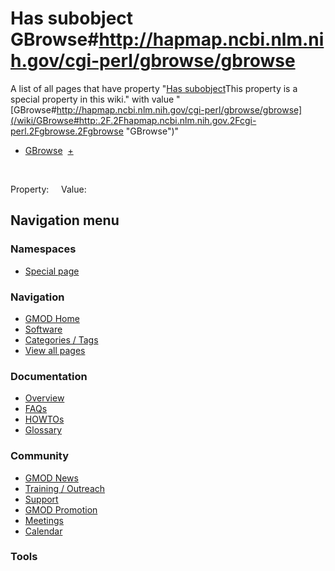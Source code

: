 



<span id="top"></span>




# <span dir="auto">Has subobject GBrowse#http://hapmap.ncbi.nlm.nih.gov/cgi-perl/gbrowse/gbrowse</span>






A list of all pages that have property "<span class="smw-highlighter"
data-type="1" state="inline"
data-title="Property"><span class="smwbuiltin">[Has
subobject](/wiki/Property%253AHas_subobject "Property:Has subobject")</span><span class="smwttcontent">This
property is a special property in this wiki.</span></span>" with value
"[GBrowse#http://hapmap.ncbi.nlm.nih.gov/cgi-perl/gbrowse/gbrowse](/wiki/GBrowse#http:.2F.2Fhapmap.ncbi.nlm.nih.gov.2Fcgi-perl.2Fgbrowse.2Fgbrowse "GBrowse")"  

- [GBrowse](/wiki/GBrowse "GBrowse")  <span class="smwbrowse">[+](/wiki/Special%253ABrowse/GBrowse "Special%253ABrowse/GBrowse")</span>

 

Property:     Value:








## Navigation menu



### Namespaces

- <span id="ca-nstab-special">[Special
  page](/wiki/Special%253ASearchByProperty/Has-20subobject/GBrowse-23http%253A-2F-2Fhapmap.ncbi.nlm.nih.gov-2Fcgi-2Dperl-2Fgbrowse-2Fgbrowse "This is a special page, you cannot edit the page itself")</span>






### Navigation



- <span id="n-GMOD-Home">[GMOD Home](/wiki/Main_Page)</span>
- <span id="n-Software">[Software](/wiki/GMOD_Components)</span>
- <span id="n-Categories-.2F-Tags">[Categories /
  Tags](/wiki/Categories)</span>
- <span id="n-View-all-pages">[View all
  pages](/wiki/Special:AllPages)</span>




### Documentation



- <span id="n-Overview">[Overview](/wiki/Overview)</span>
- <span id="n-FAQs">[FAQs](/wiki/Category%253AFAQ)</span>
- <span id="n-HOWTOs">[HOWTOs](/wiki/Category%253AHOWTO)</span>
- <span id="n-Glossary">[Glossary](/wiki/Glossary)</span>




### Community



- <span id="n-GMOD-News">[GMOD News](/wiki/GMOD_News)</span>
- <span id="n-Training-.2F-Outreach">[Training /
  Outreach](/wiki/Training_and_Outreach)</span>
- <span id="n-Support">[Support](/wiki/Support)</span>
- <span id="n-GMOD-Promotion">[GMOD
  Promotion](/wiki/GMOD_Promotion)</span>
- <span id="n-Meetings">[Meetings](/wiki/Meetings)</span>
- <span id="n-Calendar">[Calendar](/wiki/Calendar)</span>




### Tools












<!-- -->




